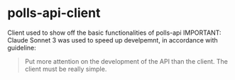 # polls-api-client
Client used to show off the basic functionalities of polls-api
IMPORTANT: Claude Sonnet 3 was used to speed up develpemnt, in accordance with guideline:
> Put more attention on the development of the API than the client. The client must be really simple.
